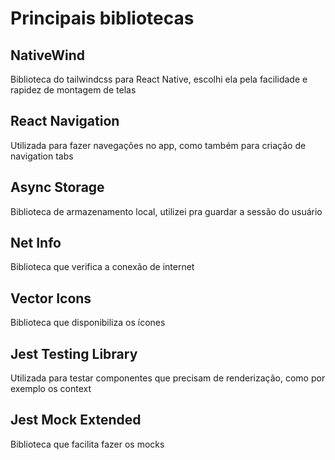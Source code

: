 # Principais bibliotecas

## NativeWind

Biblioteca do tailwindcss para React Native, escolhi ela pela facilidade e rapidez de montagem de telas

## React Navigation

Utilizada para fazer navegações no app, como também para criação de navigation tabs

## Async Storage

Biblioteca de armazenamento local, utilizei pra guardar a sessão do usuário

## Net Info

Biblioteca que verifica a conexão de internet

## Vector Icons

Biblioteca que disponibiliza os ícones

## Jest Testing Library

Utilizada para testar componentes que precisam de renderização, como por exemplo os context

## Jest Mock Extended

Biblioteca que facilita fazer os mocks
